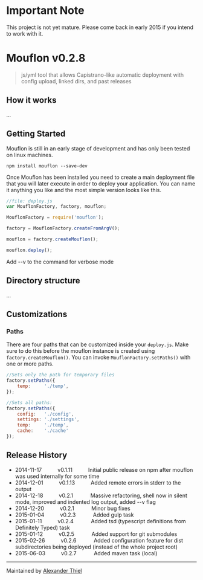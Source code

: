 # Important Note
This project is not yet mature. Please come back in early 2015 if you intend to work with it.

# Mouflon v0.2.8

> js/yml tool that allows Capistrano-like automatic deployment with config upload, linked dirs, and past releases


## How it works
...

## Getting Started
Mouflon is still in an early stage of development and has only been tested on linux machines.

```shell
npm install mouflon --save-dev
```

Once Mouflon has been installed you need to create a main deployment file that you will later execute in order to deploy your application.
You can name it anything you like and the most simple version looks like this.

```js
//file: deploy.js
var MouflonFactory, factory, mouflon;

MouflonFactory = require('mouflon');

factory = MouflonFactory.createFromArgV();

mouflon = factory.createMouflon();

mouflon.deploy();

```

Add --v to the command for verbose mode

## Directory structure
...


## Customizations

### Paths

There are four paths that can be customized inside your `deploy.js`. Make sure to do this before the mouflon instance is created using `factory.createMouflon()`.
You can invoke `MouflonFactory.setPaths()` with one or more paths.

```js
//Sets only the path for temporary files
factory.setPaths({
    temp:     './temp',
});

//Sets all paths:
factory.setPaths({
    config:   './config',
    settings: './settings',
    temp:     './temp',
    cache:    './cache'
});
```


## Release History

 * 2014-11-17   v0.1.11   Initial public release on npm after mouflon was used internally for some time
 * 2014-12-01   v0.1.13   Added remote errors in stderr to the output
 * 2014-12-18   v0.2.1    Massive refactoring, shell now in silent mode, improved and indented log output, added --v flag
 * 2014-12-20   v0.2.1    Minor bug fixes
 * 2015-01-04   v0.2.3    Added gulp task
 * 2015-01-11   v0.2.4    Added tsd (typescript definitions from Definitely Typed) task
 * 2015-01-12   v0.2.5    Added support for git submodules
 * 2015-02-26   v0.2.6    Added configuration feature for dist subdirectories being deployed (instead of the whole project root)
 * 2015-06-03   v0.2.7    Added maven task (local)

---

Maintained by [Alexander Thiel](http://www.alexthiel.de)

